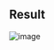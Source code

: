 ## Result 
![image](https://github.com/dangminh214/Breast-Cancer-Wincousin-Using-Binary-Classification/assets/51837721/f70fdc6d-7d72-4566-9aec-531784d39fd3)

